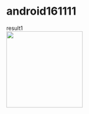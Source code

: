 # android161111
result1<br>
<img src='https://github.com/kchs942/android161111/blob/master/app/pics/Screenshot_1478834761.png?raw=true' width="200"><br>
